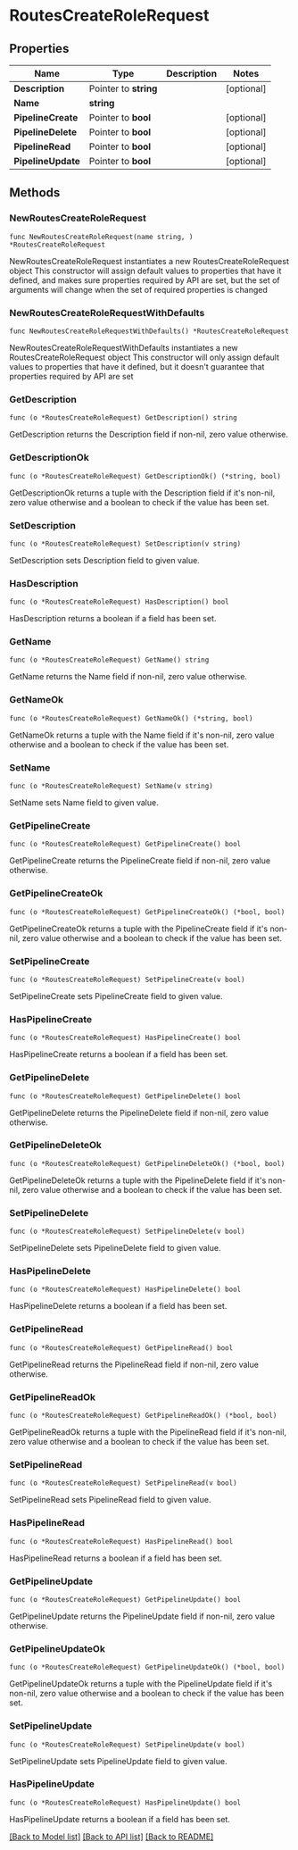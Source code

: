 # RoutesCreateRoleRequest

## Properties

Name | Type | Description | Notes
------------ | ------------- | ------------- | -------------
**Description** | Pointer to **string** |  | [optional] 
**Name** | **string** |  | 
**PipelineCreate** | Pointer to **bool** |  | [optional] 
**PipelineDelete** | Pointer to **bool** |  | [optional] 
**PipelineRead** | Pointer to **bool** |  | [optional] 
**PipelineUpdate** | Pointer to **bool** |  | [optional] 

## Methods

### NewRoutesCreateRoleRequest

`func NewRoutesCreateRoleRequest(name string, ) *RoutesCreateRoleRequest`

NewRoutesCreateRoleRequest instantiates a new RoutesCreateRoleRequest object
This constructor will assign default values to properties that have it defined,
and makes sure properties required by API are set, but the set of arguments
will change when the set of required properties is changed

### NewRoutesCreateRoleRequestWithDefaults

`func NewRoutesCreateRoleRequestWithDefaults() *RoutesCreateRoleRequest`

NewRoutesCreateRoleRequestWithDefaults instantiates a new RoutesCreateRoleRequest object
This constructor will only assign default values to properties that have it defined,
but it doesn't guarantee that properties required by API are set

### GetDescription

`func (o *RoutesCreateRoleRequest) GetDescription() string`

GetDescription returns the Description field if non-nil, zero value otherwise.

### GetDescriptionOk

`func (o *RoutesCreateRoleRequest) GetDescriptionOk() (*string, bool)`

GetDescriptionOk returns a tuple with the Description field if it's non-nil, zero value otherwise
and a boolean to check if the value has been set.

### SetDescription

`func (o *RoutesCreateRoleRequest) SetDescription(v string)`

SetDescription sets Description field to given value.

### HasDescription

`func (o *RoutesCreateRoleRequest) HasDescription() bool`

HasDescription returns a boolean if a field has been set.

### GetName

`func (o *RoutesCreateRoleRequest) GetName() string`

GetName returns the Name field if non-nil, zero value otherwise.

### GetNameOk

`func (o *RoutesCreateRoleRequest) GetNameOk() (*string, bool)`

GetNameOk returns a tuple with the Name field if it's non-nil, zero value otherwise
and a boolean to check if the value has been set.

### SetName

`func (o *RoutesCreateRoleRequest) SetName(v string)`

SetName sets Name field to given value.


### GetPipelineCreate

`func (o *RoutesCreateRoleRequest) GetPipelineCreate() bool`

GetPipelineCreate returns the PipelineCreate field if non-nil, zero value otherwise.

### GetPipelineCreateOk

`func (o *RoutesCreateRoleRequest) GetPipelineCreateOk() (*bool, bool)`

GetPipelineCreateOk returns a tuple with the PipelineCreate field if it's non-nil, zero value otherwise
and a boolean to check if the value has been set.

### SetPipelineCreate

`func (o *RoutesCreateRoleRequest) SetPipelineCreate(v bool)`

SetPipelineCreate sets PipelineCreate field to given value.

### HasPipelineCreate

`func (o *RoutesCreateRoleRequest) HasPipelineCreate() bool`

HasPipelineCreate returns a boolean if a field has been set.

### GetPipelineDelete

`func (o *RoutesCreateRoleRequest) GetPipelineDelete() bool`

GetPipelineDelete returns the PipelineDelete field if non-nil, zero value otherwise.

### GetPipelineDeleteOk

`func (o *RoutesCreateRoleRequest) GetPipelineDeleteOk() (*bool, bool)`

GetPipelineDeleteOk returns a tuple with the PipelineDelete field if it's non-nil, zero value otherwise
and a boolean to check if the value has been set.

### SetPipelineDelete

`func (o *RoutesCreateRoleRequest) SetPipelineDelete(v bool)`

SetPipelineDelete sets PipelineDelete field to given value.

### HasPipelineDelete

`func (o *RoutesCreateRoleRequest) HasPipelineDelete() bool`

HasPipelineDelete returns a boolean if a field has been set.

### GetPipelineRead

`func (o *RoutesCreateRoleRequest) GetPipelineRead() bool`

GetPipelineRead returns the PipelineRead field if non-nil, zero value otherwise.

### GetPipelineReadOk

`func (o *RoutesCreateRoleRequest) GetPipelineReadOk() (*bool, bool)`

GetPipelineReadOk returns a tuple with the PipelineRead field if it's non-nil, zero value otherwise
and a boolean to check if the value has been set.

### SetPipelineRead

`func (o *RoutesCreateRoleRequest) SetPipelineRead(v bool)`

SetPipelineRead sets PipelineRead field to given value.

### HasPipelineRead

`func (o *RoutesCreateRoleRequest) HasPipelineRead() bool`

HasPipelineRead returns a boolean if a field has been set.

### GetPipelineUpdate

`func (o *RoutesCreateRoleRequest) GetPipelineUpdate() bool`

GetPipelineUpdate returns the PipelineUpdate field if non-nil, zero value otherwise.

### GetPipelineUpdateOk

`func (o *RoutesCreateRoleRequest) GetPipelineUpdateOk() (*bool, bool)`

GetPipelineUpdateOk returns a tuple with the PipelineUpdate field if it's non-nil, zero value otherwise
and a boolean to check if the value has been set.

### SetPipelineUpdate

`func (o *RoutesCreateRoleRequest) SetPipelineUpdate(v bool)`

SetPipelineUpdate sets PipelineUpdate field to given value.

### HasPipelineUpdate

`func (o *RoutesCreateRoleRequest) HasPipelineUpdate() bool`

HasPipelineUpdate returns a boolean if a field has been set.


[[Back to Model list]](../README.md#documentation-for-models) [[Back to API list]](../README.md#documentation-for-api-endpoints) [[Back to README]](../README.md)


